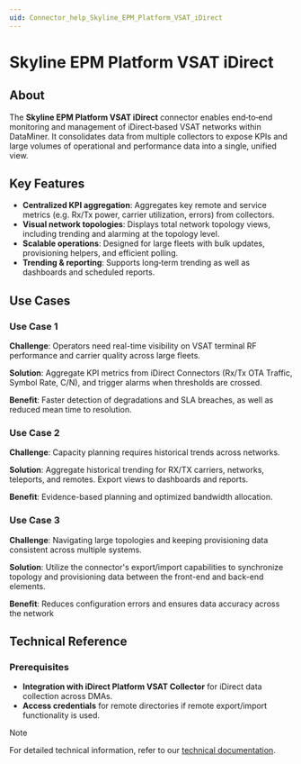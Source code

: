 ```yaml
---
uid: Connector_help_Skyline_EPM_Platform_VSAT_iDirect
---
```


# Skyline EPM Platform VSAT iDirect

## About

The **Skyline EPM Platform VSAT iDirect** connector enables end‑to‑end monitoring and management of iDirect‑based VSAT networks within DataMiner. It consolidates data from multiple collectors to expose KPIs and large volumes of operational and performance data into a single, unified view.

## Key Features

- **Centralized KPI aggregation**: Aggregates key remote and service metrics (e.g. Rx/Tx power, carrier utilization, errors) from collectors.
- **Visual network topologies**: Displays total network topology views, including trending and alarming at the topology level.
- **Scalable operations**: Designed for large fleets with bulk updates, provisioning helpers, and efficient polling.
- **Trending & reporting**: Supports long‑term trending as well as dashboards and scheduled reports.

## Use Cases

### Use Case 1

**Challenge**: Operators need real-time visibility on VSAT terminal RF performance and carrier quality across large fleets.

**Solution**: Aggregate KPI metrics from iDirect Connectors (Rx/Tx OTA Traffic, Symbol Rate, C/N), and trigger alarms when thresholds are crossed.

**Benefit**: Faster detection of degradations and SLA breaches, as well as reduced mean time to resolution.

### Use Case 2

**Challenge**: Capacity planning requires historical trends across networks.

**Solution**: Aggregate historical trending for RX/TX carriers, networks, teleports, and remotes. Export views to dashboards and reports.

**Benefit**: Evidence-based planning and optimized bandwidth allocation.

### Use Case 3

**Challenge**: Navigating large topologies and keeping provisioning data consistent across multiple systems.

**Solution**: Utilize the connector's export/import capabilities to synchronize topology and provisioning data between the front-end and back-end elements.

**Benefit**: Reduces configuration errors and ensures data accuracy across the network

## Technical Reference

### Prerequisites

- **Integration with iDirect Platform VSAT Collector** for iDirect data collection across DMAs.
- **Access credentials** for remote directories if remote export/import functionality is used.

> [!NOTE]
> For detailed technical information, refer to our [technical documentation](xref:Connector_help_Skyline_EPM_Platform_VSAT_iDirect_Technical).
